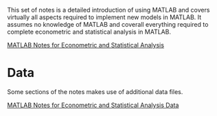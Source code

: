 <!--
.. title: MATLAB Introduction
.. slug: notes
.. date: 2019-09-11 09:40:26 UTC+01:00
.. tags: 
.. category: 
.. link: 
.. description: 
.. type: text
.. masthead: /images/mastheads/matlab-masthead-opt.png
.. masthead_height: 15
-->

This set of notes is a detailed introduction of using MATLAB and covers virtually all aspects required to implement
new models in MATLAB.  It assumes no knowledge of MATLAB and coverall everything required to complete econometric
and statistical analysis in MATLAB.

[MATLAB Notes for Econometric and Statistical Analysis](/files/teaching/matlab/course/matlab_notes_2019.pdf)

# Data 

Some sections of the notes makes use of additional data files.

[MATLAB Notes for Econometric and Statistical Analysis Data](/files/teaching/matlab/course/matlab_notes_data.zip)
